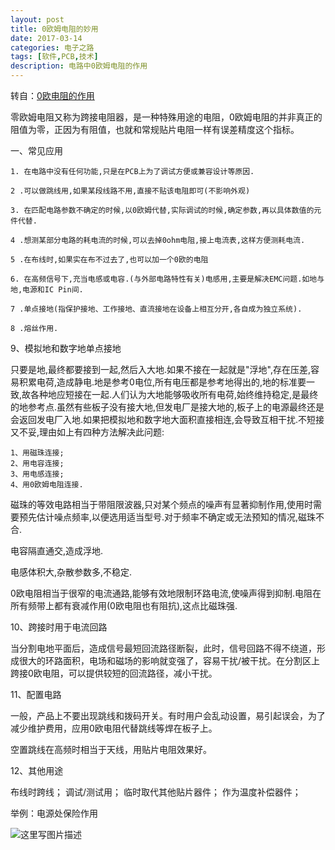 ```yaml
---
layout: post
title: 0欧姆电阻的妙用
date: 2017-03-14
categories: 电子之路
tags: [软件,PCB,技术]
description: 电路中0欧姆电阻的作用
---
```


转自：[0欧电阻的作用](http://bbs.eeworld.com.cn/thread-354564-1-1.html)

零欧姆电阻又称为跨接电阻器，是一种特殊用途的电阻，0欧姆电阻的并非真正的阻值为零，正因为有阻值，也就和常规贴片电阻一样有误差精度这个指标。

一、常见应用

	1. 在电路中没有任何功能,只是在PCB上为了调试方便或兼容设计等原因.
	
	2 .可以做跳线用,如果某段线路不用,直接不贴该电阻即可(不影响外观)
	
	3. 在匹配电路参数不确定的时候,以0欧姆代替,实际调试的时候,确定参数,再以具体数值的元件代替.
	
	4 .想测某部分电路的耗电流的时候,可以去掉0ohm电阻,接上电流表,这样方便测耗电流.
	
	5 .在布线时,如果实在布不过去了,也可以加一个0欧的电阻
	
	6. 在高频信号下,充当电感或电容.(与外部电路特性有关)电感用,主要是解决EMC问题.如地与地,电源和IC Pin间.
	
	7 .单点接地(指保护接地、工作接地、直流接地在设备上相互分开,各自成为独立系统).
	
	8 .熔丝作用.

9、模拟地和数字地单点接地

只要是地,最终都要接到一起,然后入大地.如果不接在一起就是"浮地",存在压差,容易积累电荷,造成静电.地是参考0电位,所有电压都是参考地得出的,地的标准要一致,故各种地应短接在一起.人们认为大地能够吸收所有电荷,始终维持稳定,是最终的地参考点.虽然有些板子没有接大地,但发电厂是接大地的,板子上的电源最终还是会返回发电厂入地.如果把模拟地和数字地大面积直接相连,会导致互相干扰.不短接又不妥,理由如上有四种方法解决此问题:

	1、用磁珠连接;
	2、用电容连接;
	3、用电感连接;
	4、用0欧姆电阻连接.
	
磁珠的等效电路相当于带阻限波器,只对某个频点的噪声有显著抑制作用,使用时需要预先估计噪点频率,以便选用适当型号.对于频率不确定或无法预知的情况,磁珠不合.

电容隔直通交,造成浮地.

电感体积大,杂散参数多,不稳定.

0欧电阻相当于很窄的电流通路,能够有效地限制环路电流,使噪声得到抑制.电阻在所有频带上都有衰减作用(0欧电阻也有阻抗),这点比磁珠强.

10、跨接时用于电流回路

当分割电地平面后，造成信号最短回流路径断裂，此时，信号回路不得不绕道，形成很大的环路面积，电场和磁场的影响就变强了，容易干扰/被干扰。在分割区上跨接0欧电阻，可以提供较短的回流路径，减小干扰。

11、配置电路

一般，产品上不要出现跳线和拨码开关。有时用户会乱动设置，易引起误会，为了减少维护费用，应用0欧电阻代替跳线等焊在板子上。

空置跳线在高频时相当于天线，用贴片电阻效果好。

12、其他用途

布线时跨线；
调试/测试用；
临时取代其他贴片器件；
作为温度补偿器件；

举例：电源处保险作用

![这里写图片描述](http://img.blog.csdn.net/20170314204009560?watermark/2/text/aHR0cDovL2Jsb2cuY3Nkbi5uZXQvd3d0MTg4MTE3MDc5NzE=/font/5a6L5L2T/fontsize/400/fill/I0JBQkFCMA==/dissolve/70/gravity/SouthEast)